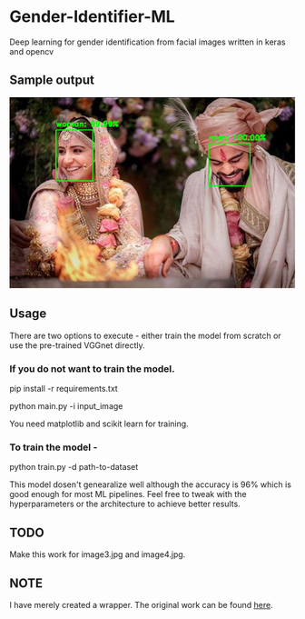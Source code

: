 # Gender-Identifier-ML
Deep learning for gender identification from facial images written in keras and opencv

<h2>Sample output</h2>

![](output.jpg)

<h2>Usage</h2>

<p>There are two options to execute - either train the model from scratch or use the pre-trained VGGnet directly.</p>

<h3>If you do not want to train the model.</h3>
<p>pip install -r requirements.txt</p>
<p>python main.py -i input_image</p>
  
<p>You need matplotlib and scikit learn for training.</p>

<h3>To train the model -</h3>

<p>python train.py -d path-to-dataset</p>  

<p>This model dosen't genearalize well although the accuracy is 96% which is good enough for most ML pipelines. Feel free to tweak with  the hyperparameters or the architecture to achieve better results.</p>

<h2>TODO</h2>
<p>Make this work for image3.jpg and image4.jpg.</p>

<h2>NOTE</h2>

<p>I have merely created a wrapper. The original work can be found <a href="https://github.com/arunponnusamy/gender-detection-keras">here</a>.</p>



